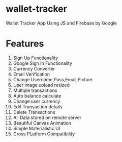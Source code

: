 # wallet-tracker
Wallet Tracker App Using JS and Firebase by Google<br>

<h1>Features</h1>

1.  Sign Up Functionality
2.  Google Sign In Functionality
3.  Currency Converter
4.  Email Verification
5.  Change Username,Pass,Email,Picture
6.  User image upload resized
7.  Multiple transactions
8.  Auto balance calculate
9.  Change user currency
10. Edit Transaction details
11. Delete Transactions
12. All Data stored on remote server
13. Beautiful Canvas Animation
14. Simple Materialistic UI
15. Cross PLatform Compatibility